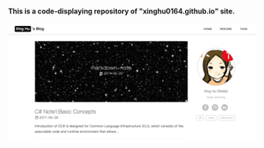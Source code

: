 #### This is a code-displaying repository of "xinghu0164.github.io" site.

![blogscreen](pics/homescreen.png)